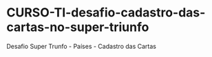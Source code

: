# CURSO-TI-desafio-cadastro-das-cartas-no-super-triunfo
Desafio Super Trunfo - Países - Cadastro das Cartas
